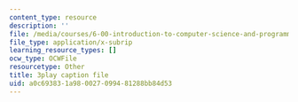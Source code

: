 ```yaml
---
content_type: resource
description: ''
file: /media/courses/6-00-introduction-to-computer-science-and-programming-fall-2008/a0c693831a980027099481288bb84d53_2q--tAPkVXI.srt
file_type: application/x-subrip
learning_resource_types: []
ocw_type: OCWFile
resourcetype: Other
title: 3play caption file
uid: a0c69383-1a98-0027-0994-81288bb84d53
---
```

